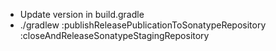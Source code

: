 - Update version in build.gradle
- ./gradlew :publishReleasePublicationToSonatypeRepository :closeAndReleaseSonatypeStagingRepository

